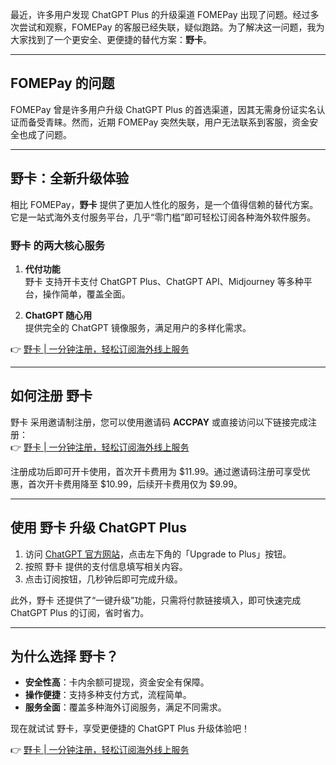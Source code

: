 最近，许多用户发现 ChatGPT Plus 的升级渠道 FOMEPay 出现了问题。经过多次尝试和观察，FOMEPay 的客服已经失联，疑似跑路。为了解决这一问题，我为大家找到了一个更安全、更便捷的替代方案：**野卡**。

---

## FOMEPay 的问题

FOMEPay 曾是许多用户升级 ChatGPT Plus 的首选渠道，因其无需身份证实名认证而备受青睐。然而，近期 FOMEPay 突然失联，用户无法联系到客服，资金安全也成了问题。

---

## 野卡：全新升级体验

相比 FOMEPay，**野卡** 提供了更加人性化的服务，是一个值得信赖的替代方案。它是一站式海外支付服务平台，几乎“零门槛”即可轻松订阅各种海外软件服务。

### 野卡 的两大核心服务

1. **代付功能**  
   野卡 支持开卡支付 ChatGPT Plus、ChatGPT API、Midjourney 等多种平台，操作简单，覆盖全面。

2. **ChatGPT 随心用**  
   提供完全的 ChatGPT 镜像服务，满足用户的多样化需求。

👉 [野卡 | 一分钟注册，轻松订阅海外线上服务](https://bit.ly/bewildcard)

---

## 如何注册 野卡

野卡 采用邀请制注册，您可以使用邀请码 **ACCPAY** 或直接访问以下链接完成注册：  
👉 [野卡 | 一分钟注册，轻松订阅海外线上服务](https://bit.ly/bewildcard)

注册成功后即可开卡使用，首次开卡费用为 $11.99。通过邀请码注册可享受优惠，首次开卡费用降至 $10.99，后续开卡费用仅为 $9.99。

---

## 使用 野卡 升级 ChatGPT Plus

1. 访问 [ChatGPT 官方网站](https://chat.openai.com/)，点击左下角的「Upgrade to Plus」按钮。
2. 按照 野卡 提供的支付信息填写相关内容。
3. 点击订阅按钮，几秒钟后即可完成升级。

此外，野卡 还提供了“一键升级”功能，只需将付款链接填入，即可快速完成 ChatGPT Plus 的订阅，省时省力。

---

## 为什么选择 野卡？

- **安全性高**：卡内余额可提现，资金安全有保障。
- **操作便捷**：支持多种支付方式，流程简单。
- **服务全面**：覆盖多种海外订阅服务，满足不同需求。

现在就试试 野卡，享受更便捷的 ChatGPT Plus 升级体验吧！

👉 [野卡 | 一分钟注册，轻松订阅海外线上服务](https://bit.ly/bewildcard)